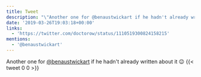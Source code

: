 ```yaml
---
title: Tweet
description: "\"Another one for @benaustwickart if he hadn't already written about it \U0001F609 \""
date: '2019-03-26T19:03:18+00:00'
links:
  - 'https://twitter.com/doctorow/status/1110519300824158215'
mentions:
  - '@benaustwickart'
---
```

Another one for [@benaustwickart](https://twitter.com/@benaustwickart) if he hadn't already written about it 😉 
      {{< tweet 0 0 >}}
    
